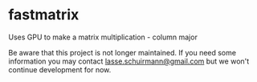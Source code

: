 fastmatrix
==========

Uses GPU to make a matrix multiplication - column major

Be aware that this project is not longer maintained. If you need some information you may contact lasse.schuirmann@gmail.com but we won't continue development for now.
